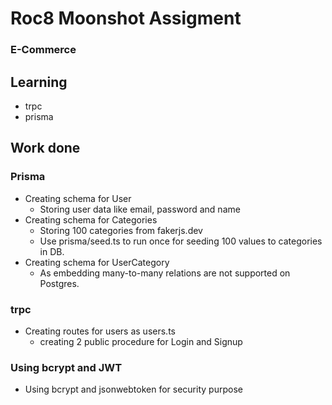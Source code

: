 # Roc8 Moonshot Assigment

### E-Commerce

## Learning

- trpc
- prisma

## Work done
### Prisma
- Creating schema for User
  - Storing user data like email, password and name
- Creating schema for Categories
   - Storing 100 categories from fakerjs.dev
   - Use prisma/seed.ts to run once for seeding 100 values to categories in DB.
- Creating schema for UserCategory
   - As embedding many-to-many relations are not supported on Postgres.

### trpc
- Creating routes for users as users.ts
  - creating 2 public procedure for Login and Signup

### Using bcrypt and JWT
- Using bcrypt and jsonwebtoken for security purpose 